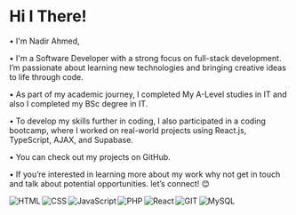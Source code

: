 # Hi I There! 
• I'm Nadir Ahmed,

• I'm a Software Developer with a strong focus on full-stack development. I’m passionate about learning new technologies and  bringing creative ideas to life through code.

• As part of my academic journey, I completed My A-Level studies in IT and also I completed my BSc degree in IT.

• To develop my skills further in coding, I also participated in a coding bootcamp, where I worked on real-world projects using React.js, TypeScript, AJAX, and Supabase.

• You can check out my projects on GitHub. 

• If you’re interested in learning more about my work why not get in touch and talk about potential opportunities. let’s connect! 😊

<img align="left" alt="HTML" src="https://img.shields.io/badge/html5-%23E34F26.svg?style=for-the-badge&logo=html5&logoColor=white"/>
<img align="left" alt="CSS" src="https://img.shields.io/badge/css3-%231572B6.svg?style=for-the-badge&logo=css3&logoColor=white"/>
<img align="left" alt="JavaScript" src="https://img.shields.io/badge/javascript-%23323330.svg?style=for-the-badge&logo=javascript&logoColor=%23F7DF1E"/>
<img align="left" alt="PHP" src="https://img.shields.io/badge/php-%23777BB4.svg?style=for-the-badge&logo=php&logoColor=white"/>
<img align="left" alt="React" src="https://img.shields.io/badge/react-%2320232a.svg?style=for-the-badge&logo=react&logoColor=%2361DAFB"/>
<img align="left" alt="GIT" src="https://img.shields.io/badge/git-%23F05033.svg?style=for-the-badge&logo=git&logoColor=white"/>
<img align="left" alt="MySQL" src="https://img.shields.io/badge/mysql-%2300f.svg?style=for-the-badge&logo=mysql&logoColor=white"/>

